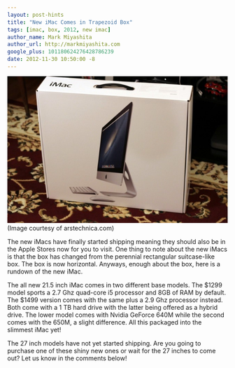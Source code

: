 ```yaml
---
layout: post-hints
title: "New iMac Comes in Trapezoid Box"
tags: [imac, box, 2012, new imac]
author_name: Mark Miyashita
author_url: http://markmiyashita.com
google_plus: 101180624276428786239
date: 2012-11-30 10:50:00 -8
---
```


<img class="clear blog-image-full-border" src="/images/new-imacs.jpg" title="New 2012 iMacs">
(Image courtesy of arstechnica.com)

The new iMacs have finally started shipping meaning they should also be in the Apple Stores now for you to visit. One thing to note about the new iMacs is that the box has changed from the perennial rectangular suitcase-like box. The box is now horizontal. Anyways, enough about the box, here is a rundown of the new iMac.

The all new 21.5 inch iMac comes in two different base models. The $1299 model sports a 2.7 Ghz quad-core i5 processor and 8GB of RAM by default. The $1499 version comes with the same plus a 2.9 Ghz processor instead. Both come with a 1 TB hard drive with the latter being offered as a hybrid drive. The lower model comes with Nvidia GeForce 640M while the second comes with the 650M, a slight difference. All this packaged into the slimmest iMac yet!

The 27 inch models have not yet started shipping. Are you going to purchase one of these shiny new ones or wait for the 27 inches to come out? Let us know in the comments below!


